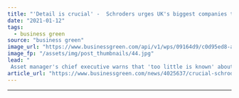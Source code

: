 ```yaml
---
title: "'Detail is crucial' -  Schroders urges UK's biggest companies to publish climate plans in 2021"
date: "2021-01-12"
tags: 
  - business green
source: "business green"
image_url: "https://www.businessgreen.com/api/v1/wps/09164d9/c0d95ed8-aefa-4833-bc55-7dd721322408/5/Sustainability-PolarBear-retouch-Hi-002-185x114.jpg"
image_fp: "/assets/img/post_thumbnails/44.jpg"
lead: "
 Asset manager's chief executive warns that 'too little is known' about climate plans of UK companies that are critical to delivering net zero transition ..."
article_url: "https://www.businessgreen.com/news/4025637/crucial-schroders-urges-uk-biggest-companies-publish-climate-plans-2021"
---
```


---
